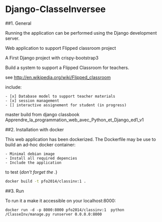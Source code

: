 # Django-ClasseInversee

##1. General

Running the application can be performed using the Django development server.

Web application to support Flipped classroom project

A First Django project with crispy-bootstrap3

Build a system to support a Flipped Classroom for teachers.

see http://en.wikipedia.org/wiki/Flipped_classroom

include:

    - [x] Database model to support teacher materials
    - [x] session management
    - [] interactive assignement for student (in progress)
    

master build from django classbook Apprendre_la_programmation_web_avec_Python_et_Django_ed1_v1

##2. Installation with docker

This web application has been dockerized. 
The Dockerfile may be use to build an ad-hoc docker container:

    - Minimal debian image
    - Install all required depencies
    - Include the application

to test (*don't forget the .*)

```sh
docker build -t pfo2014/classinv:1 .
```

##3. Run

To run it a make it accessible on your localhost:8000:

```shell
docker run -d -p 8000:8000 pfo2014/classinv:1  python /ClasseInv/manage.py runserver 0.0.0.0:8000
```


